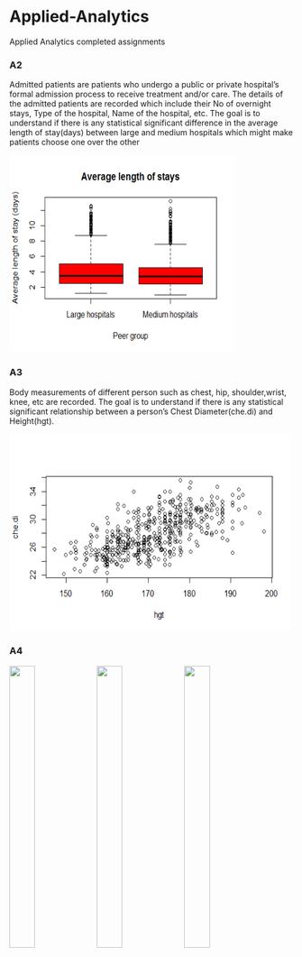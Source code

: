 # Applied-Analytics

Applied Analytics completed assignments

### A2 

Admitted patients are patients who undergo a public or private  hospital’s formal admission process to receive treatment and/or care. The details of the admitted patients are recorded which include their No of overnight stays, Type of the hospital, Name of the hospital, etc.
The goal is to understand if there is any statistical significant difference in the average length of stay(days) between large and medium hospitals which might make patients choose one over the other

<img src="https://github.com/shonil24/Applied-Analytics/blob/master/A2/Rplot.png" width="400px" height="350px">

### A3

Body measurements of different person such as chest, hip, shoulder,wrist, knee, etc are recorded. The goal is to understand if there is any statistical significant relationship between a person’s Chest Diameter(che.di) and Height(hgt).

<img src="https://github.com/shonil24/Applied-Analytics/blob/master/A3/scat.png" width="500px" height="350px">

### A4

<div>
<img style="width:30%" src="https://github.com/shonil24/Applied-Analytics/blob/master/A3/q1.png" width="300px" height="500px">
<img style="width:30%" src="https://github.com/shonil24/Applied-Analytics/blob/master/A3/q2.png" width="300px" height="500px">
<img style="width:30%" src="https://github.com/shonil24/Applied-Analytics/blob/master/A3/Rplot1.png" width="300px" height="500px">
</div>
